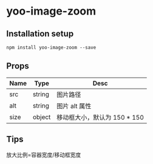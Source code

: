 # yoo-image-zoom

## Installation setup

```
npm install yoo-image-zoom --save

```

## Props

| Name | Type   | Desc                          |
| ---- | ------ | ----------------------------- |
| src  | string | 图片路径                      |
| alt  | string | 图片 alt 属性                 |
| size | object | 移动框大小，默认为 150 \* 150 |

## Tips

放大比例=容器宽度/移动框宽度
